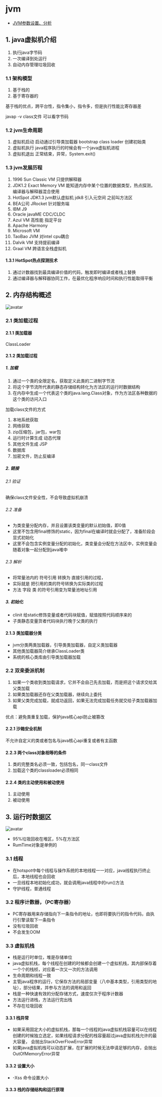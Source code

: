 # jvm

* [JVM参数设置、分析](https://www.cnblogs.com/redcreen/archive/2011/05/04/2037057.html)

## 1. java虚拟机介绍

1. 执行java字节码
2. 一次编译到处运行
3. 自动内存管理垃圾回收

### 1.1 架构模型

1. 基于栈的
2. 基于寄存器的

基于栈的优点，跨平台性，指令集小，指令多，但是执行性能比寄存器差

javap -v class文件 可以看字节码

### 1.2 jvm生命周期

1. 虚拟机启动 启动通过引导类加载器 bootstrap class loader 创建初始类
2. 虚拟机执行 java程序执行的时候会有一个java虚拟机进程
3. 虚拟机退出 正常结束，异常，System.exit()

### 1.3 jvm发展历程

1. 1996 Sun Classic VM 只提供解释器
2. JDK1.2 Exact Memory VM 能知道内存中某个位置的数据类型，热点探测，编译器与解释器混合使用
3. HotSpot JDK1.3 jvm默认虚拟机 jdk8 引入元空间 之前叫方法区 
4. BEA公司 JRocket 针对服务端 
5. IBM J9
6. Oracle javaME CDC/CLDC
7. Azul VM 高性能 指定平台
8. Apache Harmony
9. Microsoft VM
10. TaoBao JVM 对intel cpu耦合
11. Dalvik VM 支持提前编译
12. Graal VM 跨语言全栈虚拟机 

#### 1.3.1 HotSpot热点探测技术

1. 通过计数器找到最具编译价值的代码，触发即时编译或者栈上替换
2. 通过编译器与解释器协同工作，在最优化程序响应时间和执行性能取得平衡

## 2. 内存结构概述

![avatar](pics/jvm内存结构模型.png)

### 2.1 类加载过程

#### 2.1.1 类加载器

ClassLoader

#### 2.1.2 类加载过程

##### 1. 加载

1. 通过一个类的全限定名，获取定义此类的二进制字节流
2. 将这个字节流所代表的静态存储结构转化为方法区的运行时数据结构
3. 在内存中生成一个代表这个类的java.lang.Class对象，作为方法区各种数据的这个类的访问入口

加载class文件的方式

1. 本地系统获取
2. 网络获取
3. zip压缩包，jar包，war包
4. 运行时计算生成 动态代理
5. 其他文件生成 JSP
6. 数据库
7. 加密文件，防止反编译

##### 2. 链接

###### 2.1 验证

确保class文件安全性，不会导致虚拟机崩溃

###### 2.2 准备

* 为类变量分配内存，并且设置该类变量的默认初始值，即0值
* 这里不包含用final修饰的static，因为final在编译时就会分配了，准备阶段会显式初始化
* 这里不会包含实例变量分配的初始化，类变量会分配在方法区中，实例变量会随着对象一起分配到java堆中

###### 2.3 解析

* 将常量池内的 符号引用 转换为 直接引用的过程，
* 实际就是 把引用的类的符号转换为实际类的过程
* 方法 字段 类 的符号引用变为常量池地址引用

##### 3. 初始化

* clinit 给static修饰变量或者代码块赋值，赋值按照代码顺序来的
* 子类静态变量货者代码块执行晚于父类的执行

#### 2.1.3 类加载器分类

* jvm分类两类加载器，引导类类加载器，自定义类加载器
* 其他类加载器简介继承ClassLoader类
* 系统的核心类库由引导类加载器加载

### 2.2 双亲委派机制

1. 如果一个类收到类加载请求，它并不会自己先去加载，而是把这个请求交给其父类加载
2. 如果类加载器还存在父类加载器，继续向上委托
3. 如果父类完成加载，就成功返回，如果无法完成加载任务就交给子类加载器加载

优点：避免类重复加载，保护java核心api防止被篡改

#### 2.2.1 沙箱安全机制

不允许自定义的类或者包名与java核心api重复或者有主函数

#### 2.2.3 两个class对象相等的条件

1. 类的完整类名必须一致，包括包名，同一class文件
2. 加载这个类的classloader必须相同

#### 2.2.4 类的主动使用和被动使用

1. 主动使用 
2. 被动使用

## 3. 运行时数据区

![avatar](pics/jvm运行时数据区.png)

* 95%垃圾回收在堆区，5%在方法区
* RumTime对象是单例的

### 3.1 线程

* 在hotspot中每个线程与操作系统的本地线程一一对应，java线程执行终止后，本地线程也会回收
* 一旦线程本地初始化成功，就会调用java线程中的run()方法
* 守护线程，普通线程

### 3.2 程序计数器，（PC寄存器）

* PC寄存器用来存储指向下一条指令的地址，也即将要执行的指令代码，由执行引擎读取下一条指令
* 没有垃圾回收
* 不会发生OOM

### 3.3 虚拟机栈

* 栈是运行时单位，堆是存储单位
* java虚拟机栈，每个线程在创建的时候都会创建一个虚拟机栈，其内部保存着一个个的栈桢，对应着一次又一次的方法调用
* 生命周期和线程一致
* 主管java程序的运行，它保存方法的局部变量（八中基本类型，引用类型的地址），部分结果，并参与方法的调用和返回
* 栈是一种快速有效的分配存储方式，速度仅次于程序计数器
* 方法运行进栈，方法运行完出栈
* 不存在垃圾回收

#### 3.3.1 栈异常

* 如果采用固定大小的虚拟机栈，那每一个线程的java虚拟机栈容量可以在线程创建的时候独立选定，如果线程请求分配的栈容量超过java虚拟机栈允许的最大容量，
  会抛出StackOverFlowError异常
* 如果java虚拟机栈可以动态扩展，在扩展的时候无法申请足够的内存，会抛出OutOfMemoryError异常

#### 3.3.2 设置大小

* -Xss 命令设置大小

#### 3.3.3 栈的存储结构和运行原理

